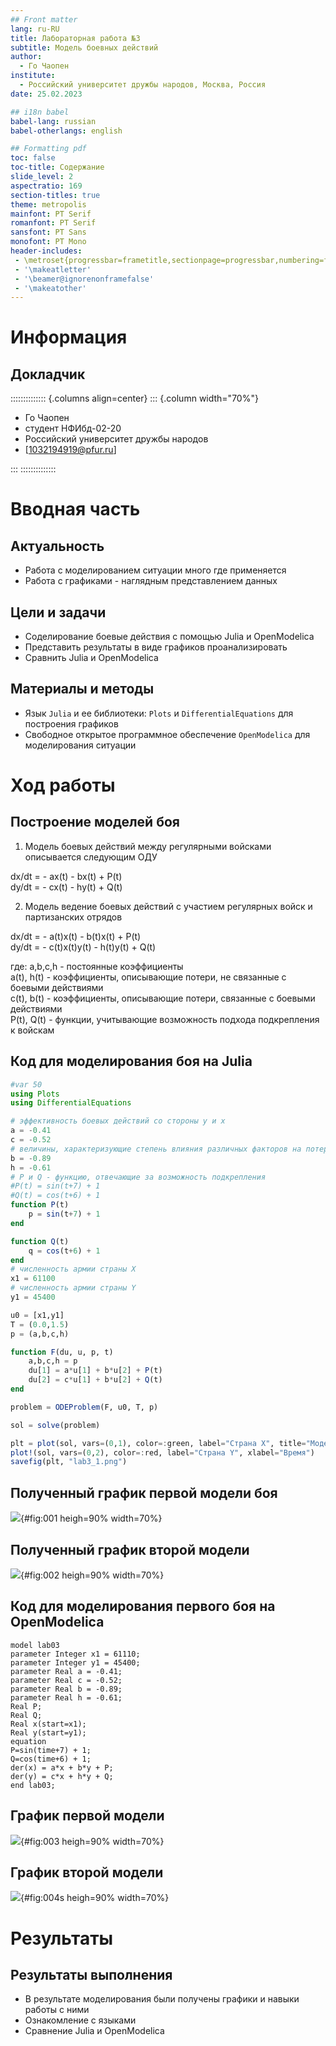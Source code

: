 ```yaml
---
## Front matter
lang: ru-RU
title: Лабораторная работа №3
subtitle: Модель боевных действий
author:
  - Го Чаопен
institute:
  - Российский университет дружбы народов, Москва, Россия
date: 25.02.2023

## i18n babel
babel-lang: russian
babel-otherlangs: english

## Formatting pdf
toc: false
toc-title: Содержание
slide_level: 2
aspectratio: 169
section-titles: true
theme: metropolis
mainfont: PT Serif 
romanfont: PT Serif 
sansfont: PT Sans
monofont: PT Mono
header-includes:
 - \metroset{progressbar=frametitle,sectionpage=progressbar,numbering=fraction}
 - '\makeatletter'
 - '\beamer@ignorenonframefalse'
 - '\makeatother'
---
```


# Информация

## Докладчик

:::::::::::::: {.columns align=center}
::: {.column width="70%"}

  * Го Чаопен
  * студент НФИбд-02-20
  * Российский университет дружбы народов
  * [1032194919@pfur.ru]

:::
::::::::::::::

# Вводная часть

## Актуальность

- Работа с моделированием ситуации много где применяется
- Работа с графиками - наглядным представлением данных  


## Цели и задачи

- Соделирование боевые действия с помощью Julia и OpenModelica
- Представить результаты в виде графиков проанализировать
- Сравнить Julia и OpenModelica

## Материалы и методы

- Язык `Julia` и ее библиотеки: `Plots` и `DifferentialEquations` для построения графиков
- Свободное открытое программное обеспечение `OpenModelica` для моделирования ситуации
 
# Ход работы

## Построение моделей боя

1. Модель боевых действий между регулярными войсками описывается следующим ОДУ

  dx/dt = - ax(t) - bx(t) + P(t)  
  dy/dt = - cx(t) - hy(t) + Q(t) 
 
2. Модель ведение боевых действий с участием регулярных войск и
партизанских отрядов

  dx/dt = - a(t)x(t) - b(t)x(t) + P(t)  
  dy/dt = - c(t)x(t)y(t) - h(t)y(t) + Q(t)  

где: 
a,b,c,h - постоянные коэффициенты  
a(t), h(t) - коэффициенты, описывающие потери, не связанные с боевыми действиями  
c(t), b(t) - коэффициенты, описывающие потери, связанные с боевыми действиями  
P(t), Q(t) - функции, учитывающие возможность подхода подкрепления к войскам  


## Код для моделирования боя на Julia

```julia
#var 50
using Plots
using DifferentialEquations

# эффективность боевых действий со стороны у и x
a = -0.41
c = -0.52
# величины, характеризующие степень влияния различных факторов на потери
b = -0.89
h = -0.61
# P и Q - функцию, отвечающие за возможность подкрепления
#P(t) = sin(t+7) + 1
#Q(t) = cos(t+6) + 1
function P(t)
    p = sin(t+7) + 1
end

function Q(t)
    q = cos(t+6) + 1
end
# численность армии страны X
x1 = 61100
# численность армии страны Y
y1 = 45400

u0 = [x1,y1]
T = (0.0,1.5)
p = (a,b,c,h)

function F(du, u, p, t)
    a,b,c,h = p
    du[1] = a*u[1] + b*u[2] + P(t)
    du[2] = c*u[1] + b*u[2] + Q(t)
end

problem = ODEProblem(F, u0, T, p)

sol = solve(problem)

plt = plot(sol, vars=(0,1), color=:green, label="Страна X", title="Модель боевых действий", ylabel="Численность армии")
plot!(sol, vars=(0,2), color=:red, label="Страна Y", xlabel="Время")
savefig(plt, "lab3_1.png")

```

## Полученный график первой модели боя

![](image/fig002.png){#fig:001 heigh=90% width=70%}

## Полученный график второй модели 

![](image/fig004.png){#fig:002 heigh=90% width=70%}

## Код для моделирования первого боя на OpenModelica

```
model lab03
parameter Integer x1 = 61110;
parameter Integer y1 = 45400;
parameter Real a = -0.41;
parameter Real c = -0.52;
parameter Real b = -0.89;
parameter Real h = -0.61;
Real P;
Real Q;
Real x(start=x1);
Real y(start=y1);
equation
P=sin(time+7) + 1;
Q=cos(time+6) + 1;
der(x) = a*x + b*y + P;
der(y) = c*x + h*y + Q;
end lab03;
```


## График первой модели 

![](image/fig007.png){#fig:003 heigh=90% width=70%}

## График второй модели

![](image/fig009.png){#fig:004s heigh=90% width=70%}

# Результаты
## Результаты выполнения

- В результате моделирования были получены графики и навыки работы с ними
- Ознакомление с языками
- Сравнение Julia и OpenModelica

